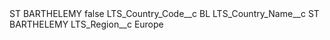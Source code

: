<?xml version="1.0" encoding="UTF-8"?>
<CustomMetadata xmlns="http://soap.sforce.com/2006/04/metadata" xmlns:xsi="http://www.w3.org/2001/XMLSchema-instance" xmlns:xsd="http://www.w3.org/2001/XMLSchema">
    <label>ST BARTHELEMY</label>
    <protected>false</protected>
    <values>
        <field>LTS_Country_Code__c</field>
        <value xsi:type="xsd:string">BL</value>
    </values>
    <values>
        <field>LTS_Country_Name__c</field>
        <value xsi:type="xsd:string">ST BARTHELEMY</value>
    </values>
    <values>
        <field>LTS_Region__c</field>
        <value xsi:type="xsd:string">Europe</value>
    </values>
</CustomMetadata>
